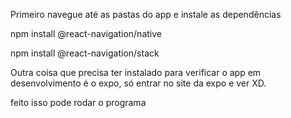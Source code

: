 Primeiro navegue até as pastas do app e instale as dependências

npm install @react-navigation/native

npm install @react-navigation/stack

Outra coisa que precisa ter instalado para verificar o app em desenvolvimento é o expo, só entrar no site da expo e ver XD.

feito isso pode rodar o programa
